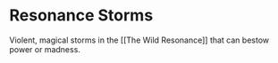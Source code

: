 # Resonance Storms
Violent, magical storms in the [[The Wild Resonance]] that can bestow power or madness.